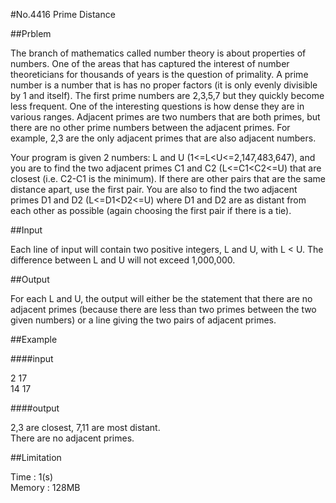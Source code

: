 #No.4416   Prime Distance

##Prblem

The branch of mathematics called number theory is about properties of numbers. One of the areas that has captured the interest of number theoreticians for thousands of years is the question of primality. A prime number is a number that is has no proper factors (it is only evenly divisible by 1 and itself). The first prime numbers are 2,3,5,7 but they quickly become less frequent. One of the interesting questions is how dense they are in various ranges. Adjacent primes are two numbers that are both primes, but there are no other prime numbers between the adjacent primes. For example, 2,3 are the only adjacent primes that are also adjacent numbers.  
  
Your program is given 2 numbers: L and U (1<=L<U<=2,147,483,647), and you are to find the two adjacent primes C1 and C2 (L<=C1<C2<=U) that are closest (i.e. C2-C1 is the minimum). If there are other pairs that are the same distance apart, use the first pair. You are also to find the two adjacent primes D1 and D2 (L<=D1<D2<=U) where D1 and D2 are as distant from each other as possible (again choosing the first pair if there is a tie).

##Input

Each line of input will contain two positive integers, L and U, with L < U. The difference between L and U will not exceed 1,000,000.  

##Output

For each L and U, the output will either be the statement that there are no adjacent primes (because there are less than two primes between the two given numbers) or a line giving the two pairs of adjacent primes.  

##Example

####input

2 17  
14 17

####output

2,3 are closest, 7,11 are most distant.  
There are no adjacent primes.

##Limitation

Time : 1(s)  
Memory : 128MB
